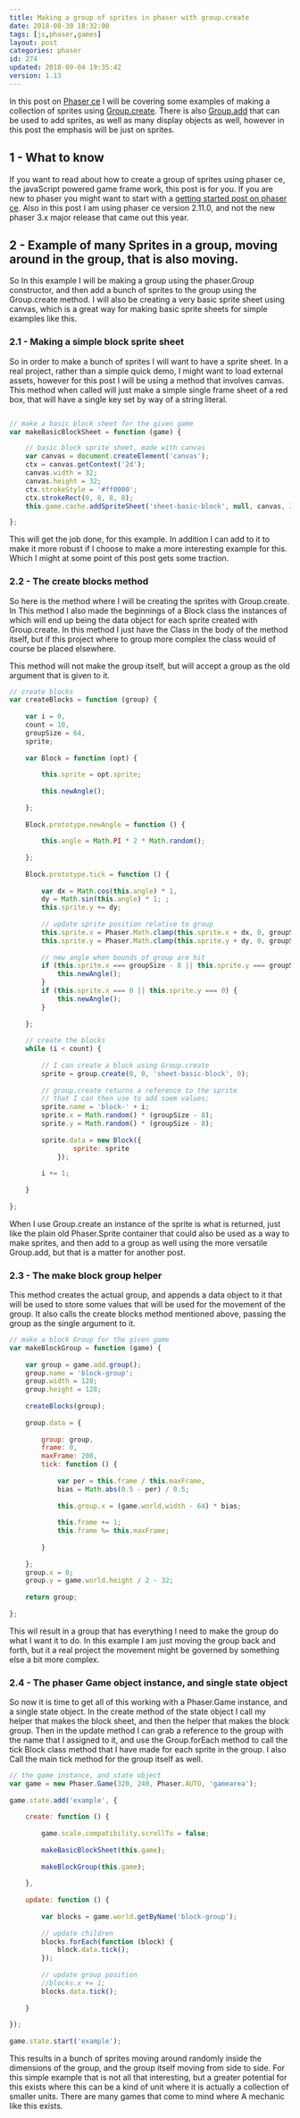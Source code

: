 ```yaml
---
title: Making a group of sprites in phaser with group.create
date: 2018-08-30 18:32:00
tags: [js,phaser,games]
layout: post
categories: phaser
id: 274
updated: 2018-09-04 19:35:42
version: 1.13
---
```


In this post on [Phaser ce](https://photonstorm.github.io/phaser-ce/) I will be covering some examples of making a collection of sprites using [Group.create](https://photonstorm.github.io/phaser-ce/Phaser.Group.html#create). There is also [Group.add](https://photonstorm.github.io/phaser-ce/Phaser.Group.html#add) that can be used to add sprites, as well as many display objects as well, however in this post the emphasis will be just on sprites.

<!-- more -->

## 1 - What to know

If you want to read about how to create a group of sprites using phaser ce, the javaScript powered game frame work, this post is for you. If you are new to phaser you might want to start with a [getting started post on phaser ce](/2017/10/04/phaser-getting-started/). Also in this post I am using phaser ce version 2.11.0, and not  the new phaser 3.x major release that came out this year.

## 2 - Example of many Sprites in a group, moving around in the group, that is also moving.

So In this example I will be making a group using the phaser.Group constructor, and then add a bunch of sprites to the group using the Group.create method. I will also be creating a very basic sprite sheet using canvas, which is a great way for making basic sprite sheets for simple examples like this.

### 2.1 - Making a simple block sprite sheet

So in order to make a bunch of sprites I will want to have a sprite sheet. In a real project, rather than a simple quick demo, I might want to load external assets, however for this post I will be using a method that involves canvas. This method when called will just make a simple single frame sheet of a red box, that will have a single key set by way of a string literal.

```js

// make a basic block sheet for the given game
var makeBasicBlockSheet = function (game) {

    // basic block sprite sheet, made with canvas
    var canvas = document.createElement('canvas');
    ctx = canvas.getContext('2d');
    canvas.width = 32;
    canvas.height = 32;
    ctx.strokeStyle = '#ff0000';
    ctx.strokeRect(0, 0, 8, 8);
    this.game.cache.addSpriteSheet('sheet-basic-block', null, canvas, 32, 32, 1, 0, 0);

};
```

This will get the job done, for this example. In addition I can add to it to make it more robust if I choose to make a more interesting example for this. Which I might at some point of this post gets some traction.

### 2.2 - The create blocks method

So here is the method where I will be creating the sprites with Group.create. In This method I also made the beginnings of a Block class the instances of which will end up being the data object for each sprite created with Group.create. In this method I just have the Class in the body of the method itself, but if this project where to group more complex the class would of course be placed elsewhere.

This method will not make the group itself, but will accept a group as the old argument that is given to it.

```js
// create blocks
var createBlocks = function (group) {
 
    var i = 0,
    count = 10,
    groupSize = 64,
    sprite;
 
    var Block = function (opt) {
 
        this.sprite = opt.sprite;
 
        this.newAngle();
 
    };
 
    Block.prototype.newAngle = function () {
 
        this.angle = Math.PI * 2 * Math.random();
 
    };
 
    Block.prototype.tick = function () {
 
        var dx = Math.cos(this.angle) * 1,
        dy = Math.sin(this.angle) * 1; ;
        this.sprite.y += dy;
 
        // update sprite position relative to group
        this.sprite.x = Phaser.Math.clamp(this.sprite.x + dx, 0, groupSize - 8);
        this.sprite.y = Phaser.Math.clamp(this.sprite.y + dy, 0, groupSize - 8);
 
        // new angle when bounds of group are hit
        if (this.sprite.x === groupSize - 8 || this.sprite.y === groupSize - 8) {
            this.newAngle();
        }
        if (this.sprite.x === 0 || this.sprite.y === 0) {
            this.newAngle();
        }
 
    };
 
    // create the blocks
    while (i < count) {
 
        // I can create a block using Group.create
        sprite = group.create(0, 0, 'sheet-basic-block', 0);
 
        // group.create returns a reference to the sprite
        // that I can then use to add soem values;
        sprite.name = 'block-' + i;
        sprite.x = Math.random() * (groupSize - 8);
        sprite.y = Math.random() * (groupSize - 8);
 
        sprite.data = new Block({
                sprite: sprite
            });
 
        i += 1;
 
    }
 
};
```

When I use Group.create an instance of the sprite is what is returned, just like the plain old Phaser.Sprite container that could also be used as a way to make sprites, and then add to a group as well using the more versatile Group.add, but that is a matter for another post.

### 2.3 - The make block group helper

This method creates the actual group, and appends a data object to it that will be used to store some values that will be used for the movement of the group. It also calls the create blocks method mentioned above, passing the group as the single argument to it.

```js
// make a block Group for the given game
var makeBlockGroup = function (game) {
 
    var group = game.add.group();
    group.name = 'block-group';
    group.width = 128;
    group.height = 128;
 
    createBlocks(group);
 
    group.data = {
 
        group: group,
        frame: 0,
        maxFrame: 200,
        tick: function () {
 
            var per = this.frame / this.maxFrame,
            bias = Math.abs(0.5 - per) / 0.5;
 
            this.group.x = (game.world.width - 64) * bias;
 
            this.frame += 1;
            this.frame %= this.maxFrame;
 
        }
 
    };
    group.x = 0;
    group.y = game.world.height / 2 - 32;
 
    return group;
 
};
```

This wil result in a group that has everything I need to make the group do what I want it to do. In this example I am just moving the group back and forth, but it a real project the movement might be governed by something else a bit more complex.

### 2.4 - The phaser Game object instance, and single state object

So now it is time to get all of this working with a Phaser.Game instance, and a single state object. In the create method of the state object I call my helper that makes the block sheet, and then the helper that makes the block group. Then in the update method I can grab a reference to the group with the name that I assigned to it, and use the Group.forEach method to call the tick Block class method that I have made for each sprite in the group. I also Call the main tick method for the group itself as well.

```js
// the game instance, and state object
var game = new Phaser.Game(320, 240, Phaser.AUTO, 'gamearea');
 
game.state.add('example', {
 
    create: function () {
 
        game.scale.compatibility.scrollTo = false;
 
        makeBasicBlockSheet(this.game);
 
        makeBlockGroup(this.game);
 
    },
 
    update: function () {
 
        var blocks = game.world.getByName('block-group');
 
        // update children
        blocks.forEach(function (block) {
            block.data.tick();
        });
 
        // update group position
        //blocks.x += 1;
        blocks.data.tick();
 
    }
 
});
 
game.state.start('example');
```

This results in a bunch of sprites moving around randomly inside the dimensions of the group, and the group itself moving from side to side. For this simple example that is not all that interesting, but a greater potential for this exists where this can be a kind of unit where it is actually a collection of smaller units. There are many games that come to mind where A mechanic like this exists.